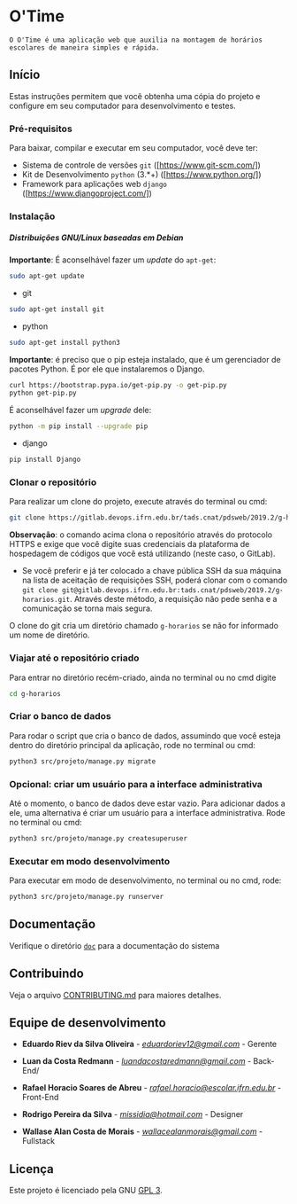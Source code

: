 # O'Time

``
O O'Time é uma aplicação web que auxilia na montagem de horários escolares de maneira simples e rápida.
``

## Início

Estas instruções permitem que você obtenha uma cópia do projeto e configure
em seu computador para desenvolvimento e testes.

### Pré-requisitos

Para baixar, compilar e executar em seu computador, você deve ter:

- Sistema de controle de versões `git` ([https://www.git-scm.com/])
- Kit de Desenvolvimento `python` (3.*+) ([https://www.python.org/])
- Framework para aplicações web `django` ([https://www.djangoproject.com/])

### Instalação

##### Distribuições GNU/Linux baseadas em Debian

**Importante**: É aconselhável fazer um _update_ do `apt-get`:

```sh
sudo apt-get update
```

- git

```sh
sudo apt-get install git
```

- python

```sh
sudo apt-get install python3
```

**Importante**: é preciso que o pip esteja instalado, que é um gerenciador de pacotes Python. É por ele que instalaremos o Django.
```sh
curl https://bootstrap.pypa.io/get-pip.py -o get-pip.py
python get-pip.py
```

É aconselhável fazer um _upgrade_ dele:

```sh
python -m pip install --upgrade pip
```

- django 

```sh
pip install Django
```

### Clonar o repositório

Para realizar um clone do projeto, execute através do terminal ou cmd:

```sh
git clone https://gitlab.devops.ifrn.edu.br/tads.cnat/pdsweb/2019.2/g-horarios.git
```

**Observação**: o comando acima clona o repositório através do protocolo HTTPS e exige que você digite suas credenciais da plataforma de hospedagem de códigos que você está utilizando (neste caso, o GitLab).
- Se você preferir e já ter colocado a chave pública SSH da sua máquina na lista de aceitação de requisições SSH, poderá clonar com o comando ```git clone git@gitlab.devops.ifrn.edu.br:tads.cnat/pdsweb/2019.2/g-horarios.git```. Através deste método, a requisição não pede senha e a comunicação se torna mais segura.

O clone do git cria um diretório chamado `g-horarios` se não for informado um
nome de diretório.

### Viajar até o repositório criado
Para entrar no diretório recém-criado, ainda no terminal ou no cmd digite
```sh
cd g-horarios
```

### Criar o banco de dados
Para rodar o script que cria o banco de dados, assumindo que você esteja dentro do diretório principal da aplicação, rode no terminal ou cmd:
```sh
python3 src/projeto/manage.py migrate
```
### Opcional: criar um usuário para a interface administrativa
Até o momento, o banco de dados deve estar vazio. Para adicionar dados a ele, uma alternativa é criar um usuário para a interface administrativa. Rode no terminal ou cmd:
```sh
python3 src/projeto/manage.py createsuperuser
```

### Executar em modo desenvolvimento

Para executar em modo de desenvolvimento, no terminal ou no cmd, rode:

```sh
python3 src/projeto/manage.py runserver
```

## Documentação

Verifique o diretório [`doc`](./doc/) para a documentação do sistema

## Contribuindo

Veja o arquivo [CONTRIBUTING.md](CONTRIBUTING.md) para maiores detalhes.

## Equipe de desenvolvimento

* **Eduardo Riev da Silva Oliveira** - *eduardoriev12@gmail.com* - Gerente

* **Luan da Costa Redmann** - *luandacostaredmann@gmail.com* - Back-End/

* **Rafael Horacio Soares de Abreu** - *rafael.horacio@escolar.ifrn.edu.br* - Front-End

* **Rodrigo Pereira da Silva** - *missidia@hotmail.com* - Designer

* **Wallase Alan Costa de Morais** - *wallacealanmorais@gmail.com* - Fullstack

## Licença

Este projeto é licenciado pela GNU [GPL 3](LICENSE.md).
